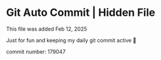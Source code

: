 # Git Auto Commit | Hidden File

This file was added Feb 12, 2025

Just for fun and keeping my daily git commit active 🤪

commit number: 179047
